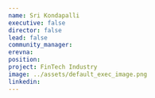 ```yaml
---
name: Sri Kondapalli
executive: false
director: false
lead: false
community_manager:  
erevna: 
position:  
project: FinTech Industry
image: ../assets/default_exec_image.png
linkedin:
---
```


